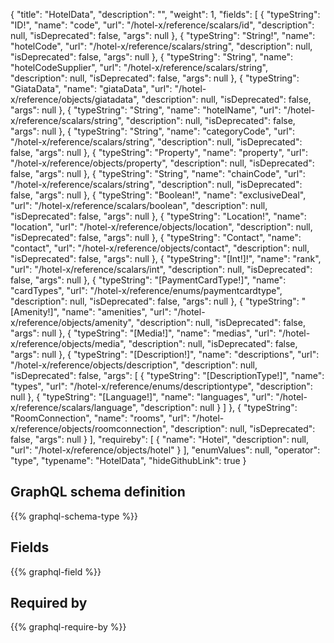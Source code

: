 {
  "title": "HotelData",
  "description": "",
  "weight": 1,
  "fields": [
    {
      "typeString": "ID!",
      "name": "code",
      "url": "/hotel-x/reference/scalars/id",
      "description": null,
      "isDeprecated": false,
      "args": null
    },
    {
      "typeString": "String!",
      "name": "hotelCode",
      "url": "/hotel-x/reference/scalars/string",
      "description": null,
      "isDeprecated": false,
      "args": null
    },
    {
      "typeString": "String",
      "name": "hotelCodeSupplier",
      "url": "/hotel-x/reference/scalars/string",
      "description": null,
      "isDeprecated": false,
      "args": null
    },
    {
      "typeString": "GiataData",
      "name": "giataData",
      "url": "/hotel-x/reference/objects/giatadata",
      "description": null,
      "isDeprecated": false,
      "args": null
    },
    {
      "typeString": "String",
      "name": "hotelName",
      "url": "/hotel-x/reference/scalars/string",
      "description": null,
      "isDeprecated": false,
      "args": null
    },
    {
      "typeString": "String",
      "name": "categoryCode",
      "url": "/hotel-x/reference/scalars/string",
      "description": null,
      "isDeprecated": false,
      "args": null
    },
    {
      "typeString": "Property",
      "name": "property",
      "url": "/hotel-x/reference/objects/property",
      "description": null,
      "isDeprecated": false,
      "args": null
    },
    {
      "typeString": "String",
      "name": "chainCode",
      "url": "/hotel-x/reference/scalars/string",
      "description": null,
      "isDeprecated": false,
      "args": null
    },
    {
      "typeString": "Boolean!",
      "name": "exclusiveDeal",
      "url": "/hotel-x/reference/scalars/boolean",
      "description": null,
      "isDeprecated": false,
      "args": null
    },
    {
      "typeString": "Location!",
      "name": "location",
      "url": "/hotel-x/reference/objects/location",
      "description": null,
      "isDeprecated": false,
      "args": null
    },
    {
      "typeString": "Contact",
      "name": "contact",
      "url": "/hotel-x/reference/objects/contact",
      "description": null,
      "isDeprecated": false,
      "args": null
    },
    {
      "typeString": "[Int!]!",
      "name": "rank",
      "url": "/hotel-x/reference/scalars/int",
      "description": null,
      "isDeprecated": false,
      "args": null
    },
    {
      "typeString": "[PaymentCardType!]",
      "name": "cardTypes",
      "url": "/hotel-x/reference/enums/paymentcardtype",
      "description": null,
      "isDeprecated": false,
      "args": null
    },
    {
      "typeString": "[Amenity!]",
      "name": "amenities",
      "url": "/hotel-x/reference/objects/amenity",
      "description": null,
      "isDeprecated": false,
      "args": null
    },
    {
      "typeString": "[Media!]",
      "name": "medias",
      "url": "/hotel-x/reference/objects/media",
      "description": null,
      "isDeprecated": false,
      "args": null
    },
    {
      "typeString": "[Description!]",
      "name": "descriptions",
      "url": "/hotel-x/reference/objects/description",
      "description": null,
      "isDeprecated": false,
      "args": [
        {
          "typeString": "[DescriptionType!]",
          "name": "types",
          "url": "/hotel-x/reference/enums/descriptiontype",
          "description": null
        },
        {
          "typeString": "[Language!]",
          "name": "languages",
          "url": "/hotel-x/reference/scalars/language",
          "description": null
        }
      ]
    },
    {
      "typeString": "RoomConnection",
      "name": "rooms",
      "url": "/hotel-x/reference/objects/roomconnection",
      "description": null,
      "isDeprecated": false,
      "args": null
    }
  ],
  "requireby": [
    {
      "name": "Hotel",
      "description": null,
      "url": "/hotel-x/reference/objects/hotel"
    }
  ],
  "enumValues": null,
  "operator": "type",
  "typename": "HotelData",
  "hideGithubLink": true
}
## GraphQL schema definition

{{% graphql-schema-type %}}

## Fields

{{% graphql-field %}}

## Required by

{{% graphql-require-by %}}
